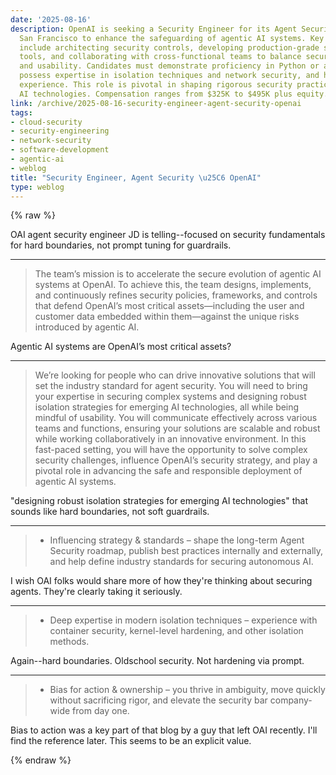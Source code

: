 ```yaml
---
date: '2025-08-16'
description: OpenAI is seeking a Security Engineer for its Agent Security Team in
  San Francisco to enhance the safeguarding of agentic AI systems. Key responsibilities
  include architecting security controls, developing production-grade safety monitoring
  tools, and collaborating with cross-functional teams to balance security, performance,
  and usability. Candidates must demonstrate proficiency in Python or a systems language,
  possess expertise in isolation techniques and network security, and have cloud security
  experience. This role is pivotal in shaping rigorous security practices for advanced
  AI technologies. Compensation ranges from $325K to $495K plus equity.
link: /archive/2025-08-16-security-engineer-agent-security-openai
tags:
- cloud-security
- security-engineering
- network-security
- software-development
- agentic-ai
- weblog
title: "Security Engineer, Agent Security \u25C6 OpenAI"
type: weblog
---
```

{% raw %}

OAI agent security engineer JD is telling--focused on security fundamentals for hard boundaries, not prompt tuning for guardrails.

---

> The team’s mission is to accelerate the secure evolution of agentic AI systems at OpenAI. To achieve this, the team designs, implements, and continuously refines security policies, frameworks, and controls that defend OpenAI’s most critical assets—including the user and customer data embedded within them—against the unique risks introduced by agentic AI.

Agentic AI systems are OpenAI’s most critical assets?

---

> We’re looking for people who can drive innovative solutions that will set the industry standard for agent security. You will need to bring your expertise in securing complex systems and designing robust isolation strategies for emerging AI technologies, all while being mindful of usability. You will communicate effectively across various teams and functions, ensuring your solutions are scalable and robust while working collaboratively in an innovative environment. In this fast-paced setting, you will have the opportunity to solve complex security challenges, influence OpenAI’s security strategy, and play a pivotal role in advancing the safe and responsible deployment of agentic AI systems.

"designing robust isolation strategies for emerging AI technologies" that sounds like hard boundaries, not soft guardrails.

---

> - Influencing strategy & standards – shape the long-term Agent Security roadmap, publish best practices internally and externally, and help define industry standards for securing autonomous AI.

I wish OAI folks would share more of how they're thinking about securing agents. They're clearly taking it seriously.

---

> - Deep expertise in modern isolation techniques – experience with container security, kernel-level hardening, and other isolation methods.

Again--hard boundaries. Oldschool security. Not hardening via prompt.

---

> - Bias for action & ownership – you thrive in ambiguity, move quickly without sacrificing rigor, and elevate the security bar company-wide from day one.

Bias to action was a key part of that blog by a guy that left OAI recently. I'll find the reference later. This seems to be an explicit value.

{% endraw %}
